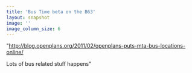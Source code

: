 ```yaml
---
title: 'Bus Time beta on the B63'
layout: snapshot
image: ''
image_column_size: 6
---
```


"http://blog.openplans.org/2011/02/openplans-puts-mta-bus-locations-online/

Lots of  bus related stuff happens"